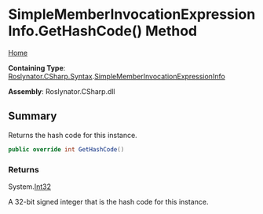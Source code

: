 <a name="_top"></a>

# SimpleMemberInvocationExpressionInfo\.GetHashCode\(\) Method

[Home](../../../../../README.md#_top)

**Containing Type**: [Roslynator.CSharp.Syntax](../../README.md#_top)\.[SimpleMemberInvocationExpressionInfo](../README.md#_top)

**Assembly**: Roslynator\.CSharp\.dll

## Summary

Returns the hash code for this instance\.

```csharp
public override int GetHashCode()
```

### Returns

System\.[Int32](https://docs.microsoft.com/en-us/dotnet/api/system.int32)

A 32\-bit signed integer that is the hash code for this instance\.